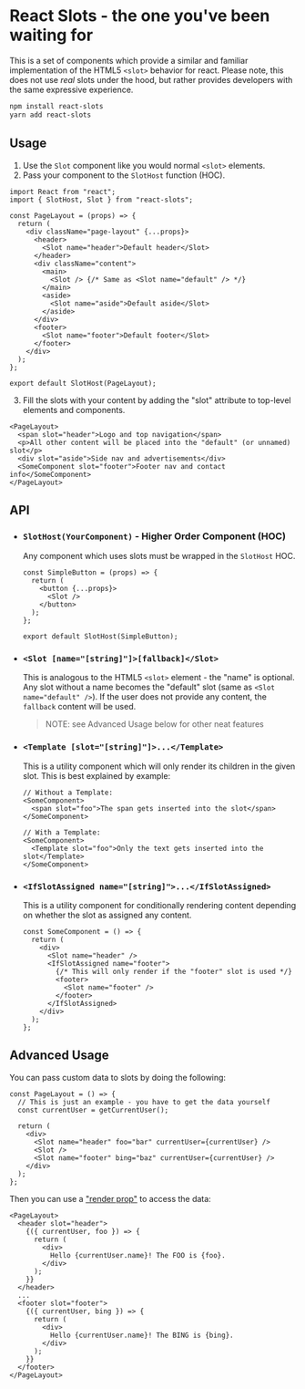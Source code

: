 # React Slots - the one you've been waiting for

This is a set of components which provide a similar and familiar implementation of the HTML5 `<slot>` behavior for react. Please note, this does not use _real_ slots under the hood, but rather provides developers with the same expressive experience.

```zsh
npm install react-slots
yarn add react-slots
```

## Usage

1. Use the `Slot` component like you would normal `<slot>` elements.
2. Pass your component to the `SlotHost` function (HOC).

```tsx
import React from "react";
import { SlotHost, Slot } from "react-slots";

const PageLayout = (props) => {
  return (
    <div className="page-layout" {...props}>
      <header>
        <Slot name="header">Default header</Slot>
      </header>
      <div className="content">
        <main>
          <Slot /> {/* Same as <Slot name="default" /> */}
        </main>
        <aside>
          <Slot name="aside">Default aside</Slot>
        </aside>
      </div>
      <footer>
        <Slot name="footer">Default footer</Slot>
      </footer>
    </div>
  );
};

export default SlotHost(PageLayout);
```

3. Fill the slots with your content by adding the "slot" attribute to top-level elements and components.

```tsx
<PageLayout>
  <span slot="header">Logo and top navigation</span>
  <p>All other content will be placed into the "default" (or unnamed) slot</p>
  <div slot="aside">Side nav and advertisements</div>
  <SomeComponent slot="footer">Footer nav and contact info</SomeComponent>
</PageLayout>
```

## API

- ### **`SlotHost(YourComponent)`** - Higher Order Component (HOC)

  Any component which uses slots must be wrapped in the `SlotHost` HOC.

  ```tsx
  const SimpleButton = (props) => {
    return (
      <button {...props}>
        <Slot />
      </button>
    );
  };

  export default SlotHost(SimpleButton);
  ```

- ### **`<Slot [name="[string]"]>[fallback]</Slot>`**

  This is analogous to the HTML5 `<slot>` element - the "name" is optional. Any slot without a name becomes the "default" slot (same as `<Slot name="default" />`). If the user does not provide any content, the `fallback` content will be used.

  > NOTE: see Advanced Usage below for other neat features

- ### **`<Template [slot="[string]"]>...</Template>`**

  This is a utility component which will only render its children in the given slot. This is best explained by example:

  ```tsx
  // Without a Template:
  <SomeComponent>
    <span slot="foo">The span gets inserted into the slot</span>
  </SomeComponent>

  // With a Template:
  <SomeComponent>
    <Template slot="foo">Only the text gets inserted into the slot</Template>
  </SomeComponent>
  ```

* ### **`<IfSlotAssigned name="[string]">...</IfSlotAssigned>`**

  This is a utility component for conditionally rendering content depending on whether the slot as assigned any content.

  ```tsx
  const SomeComponent = () => {
    return (
      <div>
        <Slot name="header" />
        <IfSlotAssigned name="footer">
          {/* This will only render if the "footer" slot is used */}
          <footer>
            <Slot name="footer" />
          </footer>
        </IfSlotAssigned>
      </div>
    );
  };
  ```

## Advanced Usage

You can pass custom data to slots by doing the following:

```tsx
const PageLayout = () => {
  // This is just an example - you have to get the data yourself
  const currentUser = getCurrentUser();

  return (
    <div>
      <Slot name="header" foo="bar" currentUser={currentUser} />
      <Slot />
      <Slot name="footer" bing="baz" currentUser={currentUser} />
    </div>
  );
};
```

Then you can use a ["render prop"](https://reactjs.org/docs/render-props.html) to access the data:

```tsx
<PageLayout>
  <header slot="header">
    {({ currentUser, foo }) => {
      return (
        <div>
          Hello {currentUser.name}! The FOO is {foo}.
        </div>
      );
    }}
  </header>
  ...
  <footer slot="footer">
    {({ currentUser, bing }) => {
      return (
        <div>
          Hello {currentUser.name}! The BING is {bing}.
        </div>
      );
    }}
  </footer>
</PageLayout>
```
